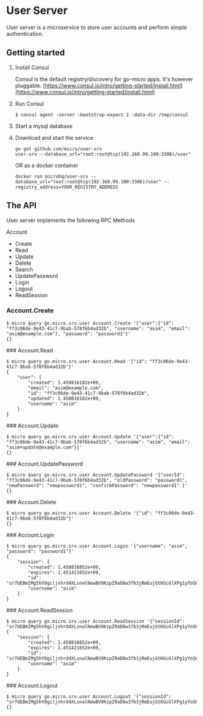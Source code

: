 # User Server

User server is a microservice to store user accounts and perform simple authentication.

## Getting started

1. Install Consul

	Consul is the default registry/discovery for go-micro apps. It's however pluggable.
	[https://www.consul.io/intro/getting-started/install.html](https://www.consul.io/intro/getting-started/install.html)

2. Run Consul
	```
	$ consul agent -server -bootstrap-expect 1 -data-dir /tmp/consul
	```

3. Start a mysql database

4. Download and start the service

	```shell
	go get github.com/micro/user-srv
	user-srv --database_url="root:root@tcp(192.168.99.100:3306)/user"
	```

	OR as a docker container

	```shell
	docker run microhq/user-srv --database_url="root:root@tcp(192.168.99.100:3306)/user" --registry_address=YOUR_REGISTRY_ADDRESS
	```

## The API
User server implements the following RPC Methods

Account
- Create
- Read
- Update
- Delete
- Search
- UpdatePassword
- Login
- Logout
- ReadSession


### Account.Create
```shell
$ micro query go.micro.srv.user Account.Create '{"user":{"id": "ff3c06de-9e43-41c7-9bab-578f6b4ad32b", "username": "asim", "email": "asim@example.com"}, "password": "password1"}'
{}
```

### Account.Read
```shell
$ micro query go.micro.srv.user Account.Read '{"id": "ff3c06de-9e43-41c7-9bab-578f6b4ad32b"}'
{
	"user": {
		"created": 1.450816182e+09,
		"email": "asim@example.com",
		"id": "ff3c06de-9e43-41c7-9bab-578f6b4ad32b",
		"updated": 1.450816182e+09,
		"username": "asim"
	}
}
```

### Account.Update
```shell
$ micro query go.micro.srv.user Account.Update '{"user":{"id": "ff3c06de-9e43-41c7-9bab-578f6b4ad32b", "username": "asim", "email": "asim+update@example.com"}}'
{}
```

### Account.UpdatePassword
```shell
$ micro query go.micro.srv.user Account.UpdatePassword '{"userId": "ff3c06de-9e43-41c7-9bab-578f6b4ad32b", "oldPassword": "password1", "newPassword": "newpassword1", "confirmPassword": "newpassword1" }'
{}
```

### Account.Delete
```shell
$ micro query go.micro.srv.user Account.Delete '{"id": "ff3c06de-9e43-41c7-9bab-578f6b4ad32b"}'
{}
```

### Account.Login
```shell
$ micro query go.micro.srv.user Account.Login '{"username": "asim", "password": "password1"}'
{
	"session": {
		"created": 1.450816852e+09,
		"expires": 1.451421652e+09,
		"id": "sr7UEBmIMg5hYOgiljnhrd4XLsnalNewBV9KzpZ9aD8w37b3jRmEujGtKGcGlXPg1yYoSHR3RLy66ugglw0tofTNGm57NrNYUHsFxfwuGC6pvCn8BecB7aEF6UxTyVFq",
		"username": "asim"
	}
}
```

### Account.ReadSession
```shell
$ micro query go.micro.srv.user Account.ReadSession '{"sessionId": "sr7UEBmIMg5hYOgiljnhrd4XLsnalNewBV9KzpZ9aD8w37b3jRmEujGtKGcGlXPg1yYoSHR3RLy66ugglw0tofTNGm57NrNYUHsFxfwuGC6pvCn8BecB7aEF6UxTyVFq"}'
{
	"session": {
		"created": 1.450816852e+09,
		"expires": 1.451421652e+09,
		"id": "sr7UEBmIMg5hYOgiljnhrd4XLsnalNewBV9KzpZ9aD8w37b3jRmEujGtKGcGlXPg1yYoSHR3RLy66ugglw0tofTNGm57NrNYUHsFxfwuGC6pvCn8BecB7aEF6UxTyVFq",
		"username": "asim"
	}
}
```

### Account.Logout
```shell
$ micro query go.micro.srv.user Account.Logout '{"sessionId": "sr7UEBmIMg5hYOgiljnhrd4XLsnalNewBV9KzpZ9aD8w37b3jRmEujGtKGcGlXPg1yYoSHR3RLy66ugglw0tofTNGm57NrNYUHsFxfwuGC6pvCn8BecB7aEF6UxTyVFq"}'
{}
```
